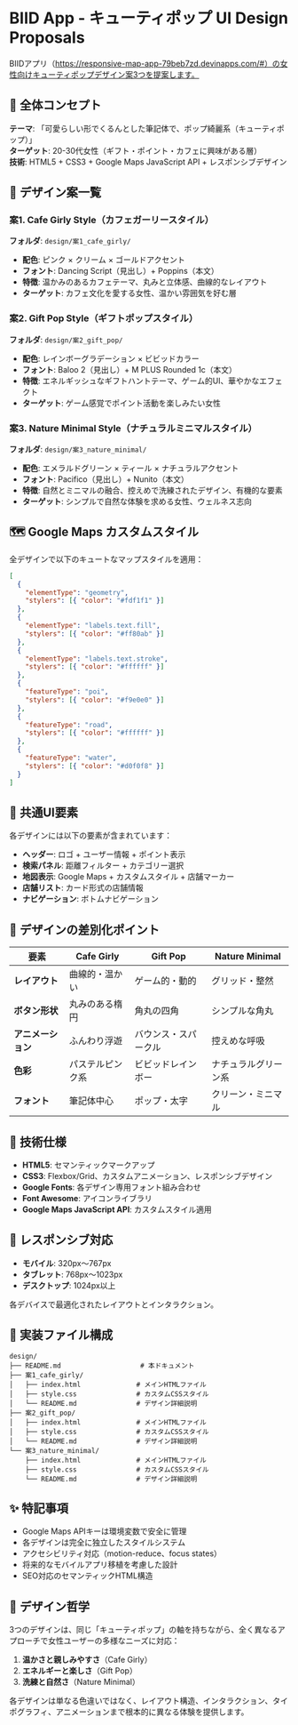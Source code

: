 # BIID App - キューティポップ UI Design Proposals

BIIDアプリ（https://responsive-map-app-79beb7zd.devinapps.com/#）の女性向けキューティポップデザイン案3つを提案します。

## 🎨 全体コンセプト

**テーマ**: 「可愛らしい形でくるんとした筆記体で、ポップ綺麗系（キューティポップ）」  
**ターゲット**: 20-30代女性（ギフト・ポイント・カフェに興味がある層）  
**技術**: HTML5 + CSS3 + Google Maps JavaScript API + レスポンシブデザイン

## 📱 デザイン案一覧

### 案1. Cafe Girly Style（カフェガーリースタイル）
**フォルダ**: `design/案1_cafe_girly/`

- **配色**: ピンク × クリーム × ゴールドアクセント
- **フォント**: Dancing Script（見出し）+ Poppins（本文）
- **特徴**: 温かみのあるカフェテーマ、丸みと立体感、曲線的なレイアウト
- **ターゲット**: カフェ文化を愛する女性、温かい雰囲気を好む層

### 案2. Gift Pop Style（ギフトポップスタイル）
**フォルダ**: `design/案2_gift_pop/`

- **配色**: レインボーグラデーション × ビビッドカラー
- **フォント**: Baloo 2（見出し）+ M PLUS Rounded 1c（本文）
- **特徴**: エネルギッシュなギフトハントテーマ、ゲーム的UI、華やかなエフェクト
- **ターゲット**: ゲーム感覚でポイント活動を楽しみたい女性

### 案3. Nature Minimal Style（ナチュラルミニマルスタイル）
**フォルダ**: `design/案3_nature_minimal/`

- **配色**: エメラルドグリーン × ティール × ナチュラルアクセント
- **フォント**: Pacifico（見出し）+ Nunito（本文）
- **特徴**: 自然とミニマルの融合、控えめで洗練されたデザイン、有機的な要素
- **ターゲット**: シンプルで自然な体験を求める女性、ウェルネス志向

## 🗺️ Google Maps カスタムスタイル

全デザインで以下のキュートなマップスタイルを適用：

```json
[
  {
    "elementType": "geometry",
    "stylers": [{ "color": "#fdf1f1" }]
  },
  {
    "elementType": "labels.text.fill",
    "stylers": [{ "color": "#ff80ab" }]
  },
  {
    "elementType": "labels.text.stroke",
    "stylers": [{ "color": "#ffffff" }]
  },
  {
    "featureType": "poi",
    "stylers": [{ "color": "#f9e0e0" }]
  },
  {
    "featureType": "road",
    "stylers": [{ "color": "#ffffff" }]
  },
  {
    "featureType": "water",
    "stylers": [{ "color": "#d0f0f8" }]
  }
]
```

## 📐 共通UI要素

各デザインには以下の要素が含まれています：

- **ヘッダー**: ロゴ + ユーザー情報 + ポイント表示
- **検索パネル**: 距離フィルター + カテゴリー選択
- **地図表示**: Google Maps + カスタムスタイル + 店舗マーカー
- **店舗リスト**: カード形式の店舗情報
- **ナビゲーション**: ボトムナビゲーション

## 🎯 デザインの差別化ポイント

| 要素 | Cafe Girly | Gift Pop | Nature Minimal |
|------|------------|----------|----------------|
| **レイアウト** | 曲線的・温かい | ゲーム的・動的 | グリッド・整然 |
| **ボタン形状** | 丸みのある楕円 | 角丸の四角 | シンプルな角丸 |
| **アニメーション** | ふんわり浮遊 | バウンス・スパークル | 控えめな呼吸 |
| **色彩** | パステルピンク系 | ビビッドレインボー | ナチュラルグリーン系 |
| **フォント** | 筆記体中心 | ポップ・太字 | クリーン・ミニマル |

## 🔧 技術仕様

- **HTML5**: セマンティックマークアップ
- **CSS3**: Flexbox/Grid、カスタムアニメーション、レスポンシブデザイン
- **Google Fonts**: 各デザイン専用フォント組み合わせ
- **Font Awesome**: アイコンライブラリ
- **Google Maps JavaScript API**: カスタムスタイル適用

## 📱 レスポンシブ対応

- **モバイル**: 320px〜767px
- **タブレット**: 768px〜1023px  
- **デスクトップ**: 1024px以上

各デバイスで最適化されたレイアウトとインタラクション。

## 🚀 実装ファイル構成

```
design/
├── README.md                    # 本ドキュメント
├── 案1_cafe_girly/
│   ├── index.html              # メインHTMLファイル
│   ├── style.css               # カスタムCSSスタイル
│   └── README.md               # デザイン詳細説明
├── 案2_gift_pop/
│   ├── index.html              # メインHTMLファイル
│   ├── style.css               # カスタムCSSスタイル
│   └── README.md               # デザイン詳細説明
└── 案3_nature_minimal/
    ├── index.html              # メインHTMLファイル
    ├── style.css               # カスタムCSSスタイル
    └── README.md               # デザイン詳細説明
```

## ✨ 特記事項

- Google Maps APIキーは環境変数で安全に管理
- 各デザインは完全に独立したスタイルシステム
- アクセシビリティ対応（motion-reduce、focus states）
- 将来的なモバイルアプリ移植を考慮した設計
- SEO対応のセマンティックHTML構造

## 🎨 デザイン哲学

3つのデザインは、同じ「キューティポップ」の軸を持ちながら、全く異なるアプローチで女性ユーザーの多様なニーズに対応：

1. **温かさと親しみやすさ**（Cafe Girly）
2. **エネルギーと楽しさ**（Gift Pop）  
3. **洗練と自然さ**（Nature Minimal）

各デザインは単なる色違いではなく、レイアウト構造、インタラクション、タイポグラフィ、アニメーションまで根本的に異なる体験を提供します。
